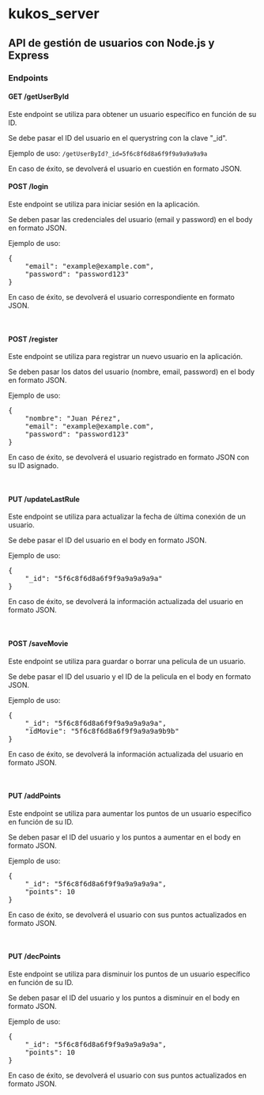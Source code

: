 # kukos_server
<h2>API de gestión de usuarios con Node.js y Express</h2>
<h3>Endpoints</h3>
<h4>GET /getUserById</h4>
<p>Este endpoint se utiliza para obtener un usuario específico en función de su ID.</p>
<p>Se debe pasar el ID del usuario en el querystring con la clave "_id".</p>
<p>Ejemplo de uso: <code>/getUserById?_id=5f6c8f6d8a6f9f9a9a9a9a9a</code></p>
<p>En caso de éxito, se devolverá el usuario en cuestión en formato JSON.</p>
<h4>POST /login</h4>
<p>Este endpoint se utiliza para iniciar sesión en la aplicación.</p>
<p>Se deben pasar las credenciales del usuario (email y password) en el body en formato JSON.</p>
<p>Ejemplo de uso:</p>
<pre>
{
    "email": "example@example.com",
    "password": "password123"
}
</pre>
<p>En caso de éxito, se devolverá el usuario correspondiente en formato JSON.</p>
<br>
<h4>POST /register</h4>
<p>Este endpoint se utiliza para registrar un nuevo usuario en la aplicación.</p>
<p>Se deben pasar los datos del usuario (nombre, email, password) en el body en formato JSON.</p>
<p>Ejemplo de uso:</p>
<pre>
{
    "nombre": "Juan Pérez",
    "email": "example@example.com",
    "password": "password123"
}
</pre>
<p>En caso de éxito, se devolverá el usuario registrado en formato JSON con su ID asignado.</p>
<br>
<h4>PUT /updateLastRule</h4>
<p>Este endpoint se utiliza para actualizar la fecha de última conexión de un usuario.</p>
<p>Se debe pasar el ID del usuario en el body en formato JSON.</p>
<p>Ejemplo de uso:</p>
<pre>
{
    "_id": "5f6c8f6d8a6f9f9a9a9a9a9a"
}
</pre>
<p>En caso de éxito, se devolverá la información actualizada del usuario en formato JSON.</p>
<br>
<h4>POST /saveMovie</h4>
<p>Este endpoint se utiliza para guardar o borrar una pelicula de un usuario.</p>
<p>Se debe pasar el ID del usuario y el ID de la pelicula en el body en formato JSON.</p><p>Ejemplo de uso:</p>
<pre>
{
    "_id": "5f6c8f6d8a6f9f9a9a9a9a9a",
    "idMovie": "5f6c8f6d8a6f9f9a9a9a9b9b"
}
</pre>
<p>En caso de éxito, se devolverá la información actualizada del usuario en formato JSON.</p>
<br>
<h4>PUT /addPoints</h4>
<p>Este endpoint se utiliza para aumentar los puntos de un usuario específico en función de su ID.</p>
<p>Se deben pasar el ID del usuario y los puntos a aumentar en el body en formato JSON.</p>
<p>Ejemplo de uso:</p>
<pre>
{
    "_id": "5f6c8f6d8a6f9f9a9a9a9a9a",
    "points": 10
}
</pre>
<p>En caso de éxito, se devolverá el usuario con sus puntos actualizados en formato JSON.</p>
<br>
<h4>PUT /decPoints</h4>
<p>Este endpoint se utiliza para disminuir los puntos de un usuario específico en función de su ID.</p>
<p>Se deben pasar el ID del usuario y los puntos a disminuir en el body en formato JSON.</p>
<p>Ejemplo de uso:</p>
<pre>
{
    "_id": "5f6c8f6d8a6f9f9a9a9a9a9a",
    "points": 10
}
</pre>
<p>En caso de éxito, se devolverá el usuario con sus puntos actualizados en formato JSON.</p>